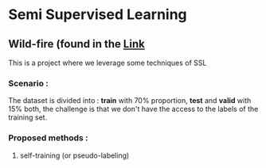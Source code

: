 # Semi Supervised Learning 
## Wild-fire (found in the  [Link]([URL](https://www.kaggle.com/datasets/abdelghaniaaba/wildfire-prediction-dataset/data))

This is a project where we leverage some techniques of SSL
### Scenario : 
The dataset is divided into : **train** with 70% proportion, **test** and **valid** with 15% both, the challenge is that we don't have the access to the labels of the training set.

### Proposed methods :

1. self-training (or pseudo-labeling)
